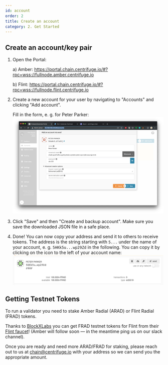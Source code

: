```yaml
---
id: account
order: 2
title: Create an account
category: 2. Get Started
---
```


## Create an account/key pair
1. Open the Portal:

    a) Amber: https://portal.chain.centrifuge.io/#?rpc=wss://fullnode.amber.centrifuge.io

    b) Flint: https://portal.chain.centrifuge.io/#?rpc=wss://fullnode.flint.centrifuge.io

1. Create a new account for your user by navigating to "Accounts" and clicking "Add account".

    Fill in the form, e. g. for Peter Parker: ![](./create-account.png)

1. Click "Save" and then "Create and backup account". Make sure you save the downloaded JSON file in a safe place.

1. Done! You can now copy your address and send it to others to receive tokens. The address is the string starting with `5...` under the name of your account, e. g. `5HKk5u...wp29Zd` in the following. You can copy it by clicking on the icon to the left of your account name: ![](./account-address.png)


## Getting Testnet Tokens

To run a validator you need to stake Amber Radial (ARAD) or Flint Radial (FRAD) tokens.

Thanks to [BlockXLabs](https://blockxlabs.com/) you can get FRAD testnet tokens for Flint from their [Flint faucet](https://faucets.blockxlabs.com/centrifuge)! (Amber will follow soon — in the meantime ping us on our slack channel).

Once you are ready and need more ARAD/FRAD for staking, please reach out to us at chain@centrifuge.io with your address so we can send you the appropriate amount.
